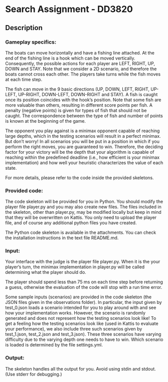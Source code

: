 # Search Assignment - DD3820

## Description 

### Gameplay specifics:
The boats can move horizontally and have a fishing line attached. At the end of the fishing line is a hook which can be moved vertically. Consequently, the possible actions for each player are LEFT, RIGHT, UP, DOWN and STAY. Note that we consider a  2D scenario, and therefore the boats cannot cross each other. The players take turns while the fish moves at each time step.

The fish can move in the 9 basic directions (UP, DOWN, LEFT, RIGHT, UP-LEFT, UP-RIGHT, DOWN-LEFT, DOWN-RIGHT and STAY). A fish is caught once its position coincides with the hook’s position. Note that some fish are more valuable than others, resulting in different score points per fish. A penalty (negative points) is given for types of fish that should not be caught. The correspondence between the type of fish and number of points is known at the beginning of the game.

The opponent you play against is a minimax opponent capable of reaching large depths, which in the testing scenarios will result in a perfect minimax. But don’t worry! In all scenarios you will be put in a position in which if you perform the right moves, you are guaranteed to win. Therefore, the deciding factor for your victory will be the depth that your algorithm is capable of reaching within the predefined deadline (i.e., how efficient is your minimax implementation) and how well your heuristic characterizes the value of each state.

For more details, please refer to the code inside the provided skeletons.


### Provided code:
The code skeleton will be provided for you in Python. You should modify the player file player.py and you may also create new files. The files included in the skeleton, other than player.py, may be modified locally but keep in mind that they will be overwritten on Kattis. You only need to upload the player file, and of course any additional python files you have created.

The Python code skeleton is available in the attachments. You can check the installation instructions in the text file README.md.


### Input:
Your interface with the judge is the player file player.py. When it is the your player’s turn, the minimax implementation in player.py will be called determining what the player should do.

The player should spend less than 75 ms on each time step before returning a guess, otherwise the evaluation of the code will stop with a run time error.

Some sample inputs (scenarios) are provided in the code skeleton (the JSON files given in the observations folder). In particular, the input given by test_0.json loads a scenario intended for you to play around with and see how your implementation works. However, the scenario is randomly generated and does not represent how the testing scenarios look like! To get a feeling how the testing scenarios look like (used in Kattis to evaluate your performance), we also include three such scenarios given by test_1.json, test_2.json and test_3.json). These three scenarios have varying difficulty due to the varying depth one needs to have to win. Which scenario is loaded is determined by the file settings.yml.


### Output:
The skeleton handles all the output for you. Avoid using stdin and stdout. (Use stderr for debugging.)
